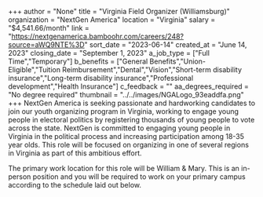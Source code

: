 +++
author = "None"
title = "Virginia Field Organizer (Williamsburg)"
organization = "NextGen America"
location = "Virginia"
salary = "$4,541.66/month"
link = "https://nextgenamerica.bamboohr.com/careers/248?source=aWQ9NTE%3D"
sort_date = "2023-06-14"
created_at = "June 14, 2023"
closing_date = "September 1, 2023"
a_job_type = ["Full Time","Temporary"]
b_benefits = ["General Benefits","Union-Eligible","Tuition Reimbursement","Dental","Vision","Short-term disability insurance","Long-term disability insurance","Professional development","Health Insurance"]
c_feedback = ""
aa_degrees_required = "No degree required"
thumbnail = "../../images/NGALogo_93eaddfa.png"
+++
NextGen America is seeking passionate and hardworking candidates to join our youth organizing program in Virginia, working to engage young people in electoral politics by registering thousands of young people to vote across the state. NextGen is committed to engaging young people in Virginia in the political process and increasing participation among 18-35 year olds. This role will be focused on organizing in one of several regions in Virginia as part of this ambitious effort. 

The primary work location for this role will be William & Mary. This is an in-person position and you will be required to work on your primary campus according to the schedule laid out below. 